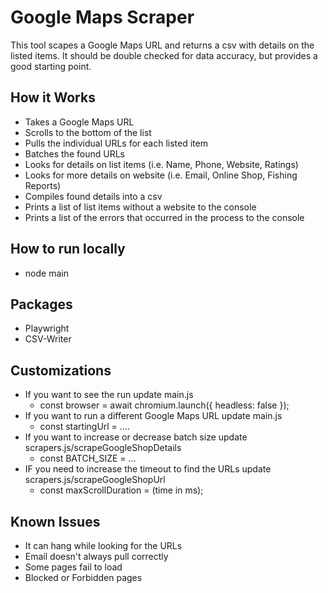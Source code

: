 # Google Maps Scraper

This tool scapes a Google Maps URL and returns a csv with details on the listed items.
It should be double checked for data accuracy, but provides a good starting point.

## How it Works

- Takes a Google Maps URL
- Scrolls to the bottom of the list
- Pulls the individual URLs for each listed item
- Batches the found URLs
- Looks for details on list items (i.e. Name, Phone, Website, Ratings)
- Looks for more details on website (i.e. Email, Online Shop, Fishing Reports)
- Compiles found details into a csv
- Prints a list of list items without a website to the console
- Prints a list of the errors that occurred in the process to the console

## How to run locally

- node main

## Packages

- Playwright
- CSV-Writer

## Customizations

- If you want to see the run update main.js
  - const browser = await chromium.launch({ headless: false });
- If you want to run a different Google Maps URL update main.js
  - const startingUrl = ....
- If you want to increase or decrease batch size update scrapers.js/scrapeGoogleShopDetails
  - const BATCH_SIZE = ...
- IF you need to increase the timeout to find the URLs update scrapers.js/scrapeGoogleShopUrl
  - const maxScrollDuration = (time in ms);

## Known Issues

- It can hang while looking for the URLs
- Email doesn't always pull correctly
- Some pages fail to load
- Blocked or Forbidden pages

